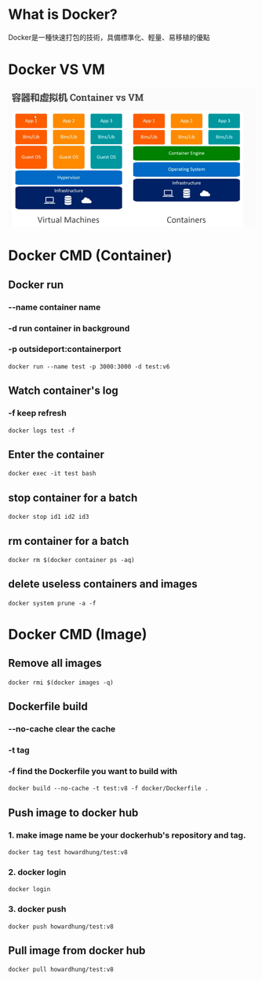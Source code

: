 # What is Docker?
Docker是一種快速打包的技術，具備標準化、輕量、易移植的優點

# Docker VS VM
![title](./pictures/Container%20vs%20VM.png)


# Docker CMD (Container)

## Docker run

### --name container name

### -d run container in background

### -p outsideport:containerport

```
docker run --name test -p 3000:3000 -d test:v6
```

## Watch container's log

### -f keep refresh

```
docker logs test -f
```

## Enter the container

```
docker exec -it test bash
```

## stop container for a batch
```
docker stop id1 id2 id3
```

## rm container for a batch
```
docker rm $(docker container ps -aq)
```

## delete useless containers and images
```
docker system prune -a -f
```

# Docker CMD (Image)

## Remove all images

```
docker rmi $(docker images -q)
```

## Dockerfile build

### --no-cache clear the cache

### -t tag

### -f find the Dockerfile you want to build with

```
docker build --no-cache -t test:v8 -f docker/Dockerfile .
```

## Push image to docker hub

### 1. make image name be your dockerhub's repository and tag.

```
docker tag test howardhung/test:v8
```

### 2. docker login

```
docker login
```

### 3. docker push

```
docker push howardhung/test:v8
```
## Pull image from docker hub
```
docker pull howardhung/test:v8
```